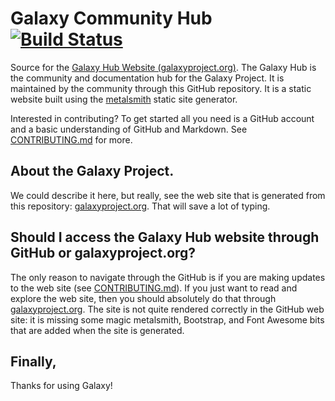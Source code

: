 # Galaxy Community Hub [![Build Status](https://jenkins.galaxyproject.org/buildStatus/icon?job=galaxy-hub)](https://jenkins.galaxyproject.org/job/galaxy-hub/)

Source for the [Galaxy Hub Website
(galaxyproject.org)](https://galaxyproject.org/).  The Galaxy Hub is the
community and documentation hub for the Galaxy Project.  It is maintained by
the community through this GitHub repository.  It is a static website built
using the [metalsmith](http://www.metalsmith.io/) static site generator.

Interested in contributing?  To get started all you need is a GitHub account
and a basic understanding of GitHub and Markdown.  See
[CONTRIBUTING.md](CONTRIBUTING.md) for more.

## About the Galaxy Project.

We could describe it here, but really, see the web site that is generated from
this repository: [galaxyproject.org](https://galaxyproject.org).  That will
save a lot of typing.

## Should I access the Galaxy Hub website through GitHub or  galaxyproject.org?

The only reason to navigate through the GitHub is if you are making updates to
the web site (see [CONTRIBUTING.md](CONTRIBUTING.md)).  If you just want to
read and explore the web site, then you should absolutely do that through
[galaxyproject.org](https://galaxyproject.org).  The site is not quite rendered
correctly in the GitHub web site: it is missing some magic metalsmith,
Bootstrap, and Font Awesome bits that are added when the site is generated.

## Finally,

Thanks for using Galaxy!
